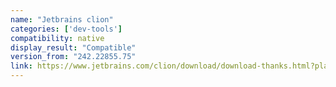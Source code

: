 ```yaml
---
name: "Jetbrains clion"
categories: ['dev-tools']
compatibility: native
display_result: "Compatible"
version_from: "242.22855.75"
link: https://www.jetbrains.com/clion/download/download-thanks.html?platform=windowsARM64
---
```

